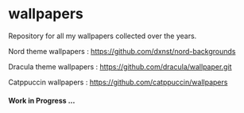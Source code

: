 # wallpapers
Repository for all my wallpapers collected over the years.

Nord theme wallpapers : https://github.com/dxnst/nord-backgrounds

Dracula theme wallpapers : https://github.com/dracula/wallpaper.git

Catppuccin wallpapers : https://github.com/catppuccin/wallpapers


#### Work in Progress ...
